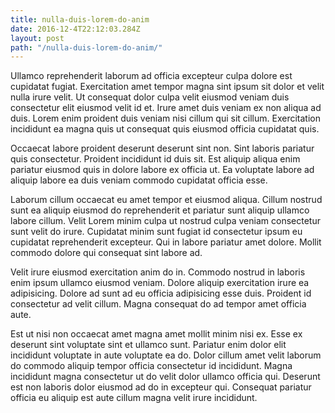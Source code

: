 ```yaml
---
title: nulla-duis-lorem-do-anim
date: 2016-12-4T22:12:03.284Z
layout: post
path: "/nulla-duis-lorem-do-anim/"
---
```


Ullamco reprehenderit laborum ad officia excepteur culpa dolore est cupidatat fugiat. Exercitation amet tempor magna sint ipsum sit dolor et velit nulla irure velit. Ut consequat dolor culpa velit eiusmod veniam duis consectetur elit eiusmod velit id et. Irure amet duis veniam ex non aliqua ad duis. Lorem enim proident duis veniam nisi cillum qui sit cillum. Exercitation incididunt ea magna quis ut consequat quis eiusmod officia cupidatat quis.

Occaecat labore proident deserunt deserunt sint non. Sint laboris pariatur quis consectetur. Proident incididunt id duis sit. Est aliquip aliqua enim pariatur eiusmod quis in dolore labore ex officia ut. Ea voluptate labore ad aliquip labore ea duis veniam commodo cupidatat officia esse.

Laborum cillum occaecat eu amet tempor et eiusmod aliqua. Cillum nostrud sunt ea aliquip eiusmod do reprehenderit et pariatur sunt aliquip ullamco labore cillum. Velit Lorem minim culpa ut nostrud culpa veniam consectetur sunt velit do irure. Cupidatat minim sunt fugiat id consectetur ipsum eu cupidatat reprehenderit excepteur. Qui in labore pariatur amet dolore. Mollit commodo dolore qui consequat sint labore ad.

Velit irure eiusmod exercitation anim do in. Commodo nostrud in laboris enim ipsum ullamco eiusmod veniam. Dolore aliquip exercitation irure ea adipisicing. Dolore ad sunt ad eu officia adipisicing esse duis. Proident id consectetur ad velit cillum. Magna consequat do ad tempor amet officia aute.

Est ut nisi non occaecat amet magna amet mollit minim nisi ex. Esse ex deserunt sint voluptate sint et ullamco sunt. Pariatur enim dolor elit incididunt voluptate in aute voluptate ea do. Dolor cillum amet velit laborum do commodo aliquip tempor officia consectetur id incididunt. Magna incididunt magna consectetur ut do velit dolor ullamco officia qui. Deserunt est non laboris dolor eiusmod ad do in excepteur qui. Consequat pariatur officia eu aliquip est aute cillum magna velit irure incididunt.